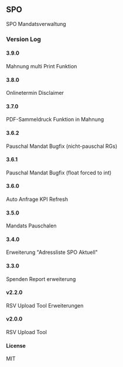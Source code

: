 ## SPO

SPO Mandatsverwaltung

### Version Log
#### 3.9.0
Mahnung multi Print Funktion
#### 3.8.0
Onlinetermin Disclaimer
#### 3.7.0
PDF-Sammeldruck Funktion in Mahnung
#### 3.6.2
Pauschal Mandat Bugfix (nicht-pauschal RGs)
#### 3.6.1
Pauschal Mandat Bugfix (float forced to int)
#### 3.6.0
Auto Anfrage KPI Refresh
#### 3.5.0
Mandats Pauschalen
#### 3.4.0
Erweiterung "Adressliste SPO Aktuell"
#### 3.3.0
Spenden Report erweiterung
#### v2.2.0
RSV Upload Tool Erweiterungen
#### v2.0.0
RSV Upload Tool

#### License

MIT
